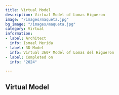 ```yaml
---
title: Virtual Model
description: Virtual Model of Lomas Higueron
image: "/images/maqueta.jpg"
bg_image: "/images/maqueta.jpg"
category: Virtual
information:
- label: Architect
  info: Ismael Merida
- label: 3D Model
  info: Virtual 360º Model of Lomas del Higueron
- label: Completed on
  info: "2024"

---
```

## Virtual Model

## 